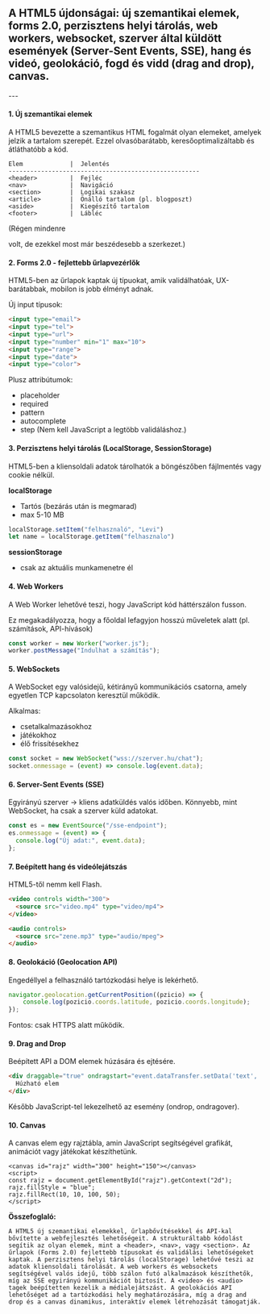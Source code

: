 <h2>A HTML5 újdonságai: új szemantikai elemek, forms 2.0, perzisztens helyi tárolás, web workers, websocket, szerver által küldött események (Server-Sent Events, SSE), hang és videó, geolokáció, fogd és vidd (drag and drop), canvas.</h2>
---

<h4>1. Új szemantikai elemek</h4>

A HTML5 bevezette a szemantikus HTML fogalmát olyan elemeket, amelyek jelzik a tartalom szerepét. Ezzel olvasóbarátabb, keresőoptimalizáltabb és átláthatóbb a kód.

```
Elem	         |  Jelentés
-----------------------------------------------------
<header>	     |  Fejléc
<nav>	         |  Navigáció
<section>	     |  Logikai szakasz
<article>	     |  Önálló tartalom (pl. blogposzt)
<aside>	         |  Kiegészítő tartalom
<footer>	     |  Lábléc
```
(Régen mindenre <div> volt, de ezekkel most már beszédesebb a szerkezet.)

<h4>2. Forms 2.0 - fejlettebb űrlapvezérlők</h4>

HTML5-ben az űrlapok kaptak új típuokat, amik validálhatóak, UX-barátabbak, mobilon is jobb élményt adnak.

Új input típusok:

```html
<input type="email">
<input type="tel">
<input type="url">
<input type="number" min="1" max="10">
<input type="range">
<input type="date">
<input type="color">
```

Plusz attribútumok:
- placeholder
- required
- pattern
- autocomplete
- step
(Nem kell JavaScript a legtöbb validáláshoz.)


<h4>3. Perzisztens helyi tárolás (LocalStorage, SessionStorage)</h4>

HTML5-ben a kliensoldali adatok tárolhatók a böngészőben fájlmentés vagy cookie nélkül.

**localStorage**
- Tartós (bezárás után is megmarad)
- max 5-10 MB

```js
localStorage.setItem("felhasznaló", "Levi")
let name = localStorage.getItem("felhasznalo")
```

**sessionStorage**
- csak az aktuális munkamenetre él


<h4>4. Web Workers</h4>
A Web Worker lehetővé teszi, hogy JavaScript kód háttérszálon fusson.

Ez megakadályozza, hogy a főoldal lefagyjon hosszú műveletek alatt (pl. számítások, API-hívások)

```js
const worker = new Worker("worker.js");
worker.postMessage("Indulhat a számítás");
```


<h4>5. WebSockets</h4>
A WebSocket egy valósidejű, kétirányű kommunikációs csatorna, amely egyetlen TCP kapcsolaton keresztül működik.

Alkalmas:
- csetalkalmazásokhoz
- játékokhoz
- élő frissítésekhez

```js
const socket = new WebSocket("wss://szerver.hu/chat");
socket.onmessage = (event) => console.log(event.data);
```


<h4>6. Server-Sent Events (SSE)</h4>
Egyirányú szerver → kliens adatküldés valós időben.
Könnyebb, mint WebSocket, ha csak a szerver küld adatokat.

```js
const es = new EventSource("/sse-endpoint");
es.onmessage = (event) => {
  console.log("Új adat:", event.data);
};
```


<h4>7. Beépített hang és videólejátszás</h4>
HTML5-től nemm kell Flash.

```html
<video controls width="300">
  <source src="video.mp4" type="video/mp4">
</video>

<audio controls>
  <source src="zene.mp3" type="audio/mpeg">
</audio>
```


<h4>8. Geolokáció (Geolocation API)</h4>

Engedéllyel a felhasználó tartózkodási helye is lekérhető.

```js
navigator.geolocation.getCurrentPosition((pzicio) => {
    console.log(pozicio.coords.latitude, pozicio.coords.longitude);
});
```
Fontos: csak HTTPS alatt működik.



<h4>9. Drag and Drop</h4>
Beépített API a DOM elemek húzására és ejtésére.

```html
<div draggable="true" ondragstart="event.dataTransfer.setData('text', 'hello')">
  Húzható elem
</div>
```
Később JavaScript-tel lekezelhető az esemény (ondrop, ondragover).




<h4>10. Canvas</h4>

 A canvas elem egy rajztábla, amin JavaScript segítségével grafikát, animációt vagy játékokat készíthetünk.

```
<canvas id="rajz" width="300" height="150"></canvas>
<script>
const rajz = document.getElementById("rajz").getContext("2d");
rajz.fillStyle = "blue";
rajz.fillRect(10, 10, 100, 50);
</script>
```



**Összefoglaló:**
```
A HTML5 új szemantikai elemekkel, űrlapbővítésekkel és API-kal bővítette a webfejlesztés lehetőségeit. A strukturáltabb kódolást segítik az olyan elemek, mint a <header>, <nav>, vagy <section>. Az űrlapok (Forms 2.0) fejlettebb típusokat és validálási lehetőségeket kaptak. A perzisztens helyi tárolás (localStorage) lehetővé teszi az adatok kliensoldali tárolását. A web workers és websockets segítségével valós idejű, több szálon futó alkalmazások készíthetők, míg az SSE egyirányú kommunikációt biztosít. A <video> és <audio> tagek beépítetten kezelik a médialejátszást. A geolokációs API lehetőséget ad a tartózkodási hely meghatározására, míg a drag and drop és a canvas dinamikus, interaktív elemek létrehozását támogatják.
